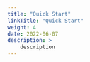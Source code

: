 ```yaml
---
title: "Quick Start"
linkTitle: "Quick Start"
weight: 4
date: 2022-06-07
description: >
    description
---
```

